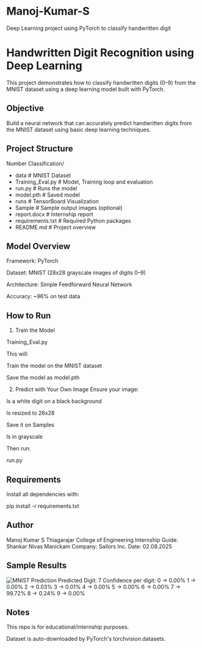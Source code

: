 # Manoj-Kumar-S
Deep Learning project using PyTorch to classify handwritten digit

# Handwritten Digit Recognition using Deep Learning

This project demonstrates how to classify handwritten digits (0–9) from the MNIST dataset using a deep learning model built with PyTorch.

## Objective
Build a neural network that can accurately predict handwritten digits from the MNIST dataset using basic deep learning techniques.

## Project Structure
Number Classification/
- data # MNIST Dataset
- Training_Eval.py # Model, Training loop and evaluation
- run.py # Runs the model
- model.pth # Saved model
- runs # TensorBoard Visualization
- Sample # Sample output images (optional)
- report.docx # Internship report
- requirements.txt # Required Python packages
- README.md # Project overview

## Model Overview
Framework: PyTorch

Dataset: MNIST (28x28 grayscale images of digits 0–9)

Architecture: Simple Feedforward Neural Network

Accuracy: ~96% on test data

## How to Run
1. Train the Model

Training_Eval.py

This will:

Train the model on the MNIST dataset

Save the model as model.pth

2. Predict with Your Own Image
Ensure your image:

Is a white digit on a black background

Is resized to 28x28

Save it on Samples

Is in grayscale

Then run:

run.py 

## Requirements

Install all dependencies with:

pip install -r requirements.txt

## Author
Manoj Kumar S
Thiagarajar College of Engineering
Internship Guide: Shankar Nivas Manickam
Company: Sailors Inc.
Date: 02.08.2025

## Sample Results
![MNIST Prediction](Sample/sample1.pn)
Predicted Digit: 7
Confidence per digit:
 0 -> 0.00%
 1 -> 0.00%
 2 -> 0.03%
 3 -> 0.01%
 4 -> 0.00%
 5 -> 0.00%
 6 -> 0.00%
 7 -> 99.72%
 8 -> 0.24%
 9 -> 0.00%
 
## Notes

This repo is for educational/internship purposes.

Dataset is auto-downloaded by PyTorch's torchvision.datasets.

